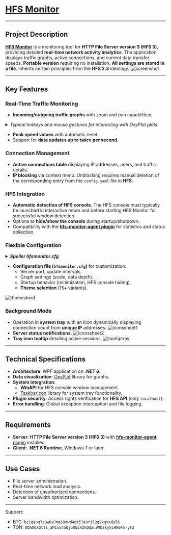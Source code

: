 # [HFS Monitor](../../releases/)

---

## Project Description

**[HFS Monitor](../../releases/)** is a monitoring tool for **HTTP File Server version 3 (HFS 3)**, providing detailed **real-time network activity analytics**. The application displays traffic graphs, active connections, and current data transfer speeds. **Portable version** requiring no installation. **All settings are stored in a file**. Inherits certain principles from the **HFS 2.3** ideology.
![screenshot](../../blob/main/screenshots/screenshot.jpg)

---

## Key Features

### Real-Time Traffic Monitoring
* **Incoming/outgoing traffic graphs** with zoom and pan capabilities.
<details>
  <summary><i>Typical hotkeys and mouse gestures for interacting with OxyPlot plots:</i></summary>

```
   Mouse Actions

    Pan:  
      Right mouse button
      Alt + Left mouse button

    Zoom:  
      Mouse wheel
        Zoom by rectangle:  
          Ctrl + Right mouse button
          Middle mouse button
          Ctrl + Alt + Left mouse button

    Reset (zoom/pan):  
      Ctrl + Right mouse button double-click
      Middle mouse button double-click
      Ctrl + Alt + Left mouse button double-click

    Show 'tracker' (display coordinates/data at mouse position):  
      Left mouse button
      Shift + Left mouse button (for points-only tracker)
      Ctrl + Left mouse button (for free tracker, showing mouse coordinates)


   Keyboard Actions

    Pan:  
      Up/Down/Left/Right arrow keys
      Ctrl + Arrow key (for fine pan)

    Zoom In:  
      'Add' key (on numeric keypad)
      'PageUp' key
      Ctrl + 'Add' / 'PageUp' (for fine zoom)

    Zoom Out:  
      'Subtract' key (on numeric keypad)
      'PageDown' key
      Ctrl + 'Subtract' / 'PageDown' (for fine zoom)

    Reset axes:  
      'R' key
      'Home' key

    Copy bitmap to clipboard:  
      Ctrl + C

    Copy code (OxyPlot model definition):  
      Ctrl + Alt + C

    Copy properties:  
      Ctrl + Alt + R

You can find more details by searching Google or examining the `PlotController.cs` source code in the OxyPlot repository.
```

</details>

* **Peak speed values** with automatic reset.
* Support for **data updates up to twice per second**.

### Connection Management
* **Active connections table** displaying IP addresses, users, and traffic details.
* **IP blocking** via context menu. Unblocking requires manual deletion of the corresponding entry from the `config.yaml` file in **HFS**.

### HFS Integration
* **Automatic detection of HFS console**. The HFS console must typically be launched in interactive mode and before starting HFS Monitor for successful window detection.
* Options to **hide/show the console** during startup/shutdown.
* Compatibility with the [**hfs-monitor-agent plugin**](../../../hfs-monitor-agent/) for statistics and status collection.

### Flexible Configuration
<details>
  <summary><i><b> Spoiler hfsmonitor.cfg</b></i></summary>

  ```cfg
# Configuration HFS Monitor:
# Port HTTP File Server on localhost
# (default 80)
hfsport=80

# HFS Monitor Main Window Settings:
#
# The HFS Console must be launched before HFS Monitor.
# If not, HFS Monitor might be unable to determine
# the window name required for hiding it.
# (Boolean 0/1)
hide_console_on_startup=1

# (Boolean 0/1)
unhide_console_on_exit=1

# (Boolean 0/1)
start_minimized=0

# Part of the code uses a hardcoded 5-second refresh timer.
# Another part is configured here. This is responsible for
# updating the graph, connections, speed readings, and so on.
# High values minimize resource usage.
# (0.5 - 60 seconds)
update_interval_seconds=0.5

# Speed maximum values reset interval (in minutes).
# Resets "Peak In" and "Peak Out" speed values after this period.
max_reset_minutes=180

# Chart settings:
# Changing settings might break the chart over time or stress CPU.
# Use with caution.
#
# Number of minutes displayed by default on the chart (visible area)
# With auto-scroll enabled, the chart will show the last N minutes.
# High view values with a large number of points impact CPU load.
view_minutes=5

# Maximum data points per series (incoming/outgoing traffic).
# Older points are automatically removed when the limit is exceeded.
# Rendering 100,000 points at a refresh rate of 0.5 seconds can result
# in CPU utilization of up to 25% on a quad-core processor in some cases.
# Drawing 1,200 points for a 10-minute visible area at a 0.5-second
# refresh rate causes less than a 1% CPU load.
max_data_points=22000

# Graph auto-scroll timeout (in seconds).
# If there's no user interaction with the graph for this duration,
# automatic scrolling to the latest data is re-enabled.
auto_scroll_timeout=2

# Minimum graph zoom scale (in seconds).
# Defines the smallest time interval visible when zooming in.
graph_min_zoom_seconds=10

# Maximum graph zoom scale (in hours).
# Defines the largest time interval visible when zooming out.
# Must equal graph_max_past_hours. If not, the chart might collapse.
graph_max_zoom_hours=3

# Maximum history depth (in hours).
# Limits how far back in time you can view on the graph.
# Must equal graph_max_zoom_hours. If not, the chart might collapse.
graph_max_past_hours=3

# Maximum future offset (in minutes).
# Limits how far forward you can shift the graph view.
# This is necessary to prevent collapse in some cases.
graph_max_future_minutes=5

# Themes:
# ClassicTheme/ClassicTheme2/CyberTheme/GrayTheme/HFSTheme/GradientTheme
# DarkTheme/DarkTheme2/DarkTheme3/DarkTheme4/DarkTheme5/GradientBlueTheme
# LightTheme/LightTheme2/LightTheme3/MatrixTheme/NeonTheme/PeachTheme
theme=LightTheme
  ```
</details>

* **Configuration file (`hfsmonitor.cfg`)** for customization:
    * Server port, update intervals.
    * Graph settings (scale, data depth).
    * Startup behavior (minimization, HFS console hiding).
    * **Theme selection** (15+ variants).

![themesheet](../../blob/main/screenshots/themesheet.jpg)

### Background Mode
* Operation in **system tray** with an icon dynamically displaying connection count from **unique IP** addresses.
![iconssheet1](../../blob/main/screenshots/iconssheet1.jpg)
* **Server status notifications**. ![iconssheet2](../../blob/main/screenshots/iconssheet2.jpg)
* **Tray icon tooltip** detailing active sessions.
![tooltiptray](../../blob/main/screenshots/tooltiptray.jpg)

---

## Technical Specifications

* **Architecture**: WPF application on **.NET 6**.
* **Data visualization**: [OxyPlot](https://oxyplot.github.io/) library for graphs.
* **System integration**:
    * **WinAPI** for HFS console window management.
    * [TaskbarIcon](https://github.com/hardcodet/wpf-notifyicon) library for system tray functionality.
* **Plugin security**: Access rights verification for **HFS API** (only `localhost`).
* **Error handling**: Global exception interception and file logging.

---

## Requirements

* **Server**: **HTTP File Server version 3 (HFS 3)** with [**hfs-monitor-agent** plugin](../../../hfs-monitor-agent/) installed.
* **Client**: **.NET 6 Runtime**, Windows 7 or later.

---

## Use Cases

* File server administration.
* Real-time network load analysis.
* Detection of unauthorized connections.
* Server bandwidth optimization.

---
Support:
* BTC: `bc1qeuq7s8w0x7ma59mwd4gtj7e9rjl2g9xqvxdsl6`
* TON: `UQAOQXGtTi_aM1u54aQjb8QiXZkQdaL9MDSky5LHN0F5-yF2`
